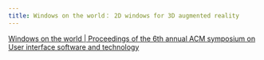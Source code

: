 ```yaml
---
title: Windows on the world： 2D windows for 3D augmented reality
---
```


[Windows on the world | Proceedings of the 6th annual ACM symposium on User interface software and technology](https://dl.acm.org/doi/10.1145/168642.168657)
